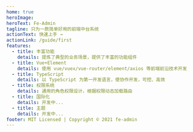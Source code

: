 ```yaml
---
home: true
heroImage:
heroText: Fe-Admin
tagline: 只为一款简单好用的前端中台系统
actionText: 快速上手 →
actionLink: /guide/first
features:
  - title: 丰富功能
    details: 提炼了典型的业务场景，提供了丰富的功能组件
  - title: Vue+Element
    details: 使用 vue/vuex/vue-router/element/axios 等前端前沿技术开发
  - title: TypeScript
    details: 以 TypeScript 为第一开发语言，使协作开发，可控、高效
  - title: 权限系统
    details: 通用的角色权限设计，根据权限动态加载路由
  - title: 国际化
    details: 开发中...
  - title: 主题
    details: 开发中...
footer: MIT Licensed | Copyright © 2021 fe-admin
---
```

